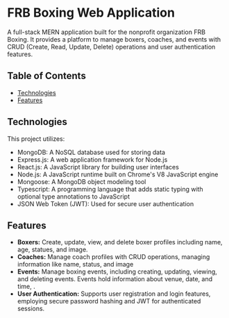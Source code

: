 
# FRB Boxing Web Application
A full-stack MERN application built for the nonprofit organization FRB Boxing. It provides a platform to manage boxers, coaches, and events with CRUD (Create, Read, Update, Delete) operations and user authentication features.

## Table of Contents
- [Technologies](#technologies)
- [Features](#features)

## Technologies
This project utilizes:
- MongoDB: A NoSQL database used for storing data
- Express.js: A web application framework for Node.js
- React.js: A JavaScript library for building user interfaces
- Node.js: A JavaScript runtime built on Chrome's V8 JavaScript engine
- Mongoose: A MongoDB object modeling tool
- Typescript: A programming language  that adds static typing with optional type annotations to JavaScript
- JSON Web Token (JWT): Used for secure user authentication

## Features
- **Boxers:** Create, update, view, and delete boxer profiles including name, age, statues, and image.
- **Coaches:** Manage coach profiles with CRUD operations, managing information like name, status, and image
- **Events:** Manage boxing events, including creating, updating, viewing, and deleting events. Events hold information about venue, date, and time, .
- **User Authentication:** Supports user registration and login features, employing secure password hashing and JWT for authenticated sessions.

